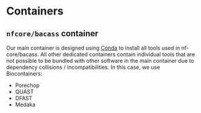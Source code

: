 # Containers

## `nfcore/bacass` container

Our main container is designed using [Conda](https://conda.io/) to install all tools used in nf-core/bacass. All other dedicated containers contain individual tools that are not possible to be bundled with other software in the main container due to dependency collisions / incompatibilities. In this case, we use Biocontainers:

* Porechop
* QUAST
* DFAST
* Medaka
